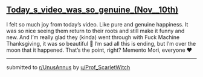 ## [Today_s_video_was_so_genuine_(Nov__10th)](https://www.reddit.com/r/UnusAnnus/comments/jru7z7/todays_video_was_so_genuine_nov_10th/)
I felt so much joy from today’s video. Like pure and genuine happiness. It was so nice seeing them return to their roots and still make it funny and new. And I’m really glad they (kinda) went through with Fuck Machine Thanksgiving, it was so beautiful 🥺 I’m sad all this is ending, but I’m over the moon that it happened. That’s the point, right? Memento Mori, everyone ❤️

---

submitted to [r/UnusAnnus](https://www.reddit.com/r/UnusAnnus) by [u/Prof_ScarletWitch](https://www.reddit.com/user/Prof_ScarletWitch)
